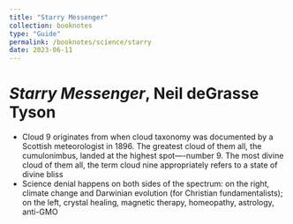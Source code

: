 ```yaml
---
title: "Starry Messenger"
collection: booknotes
type: "Guide"
permalink: /booknotes/science/starry
date: 2023-06-11
---
```


# *Starry Messenger*, Neil deGrasse Tyson
*	Cloud 9 originates from when cloud taxonomy was documented by a Scottish meteorologist in 1896. The greatest cloud of them all, the cumulonimbus, landed at the highest spot—-number 9. The most divine cloud of them all, the term cloud nine appropriately refers to a state of divine bliss
*	Science denial happens on both sides of the spectrum: on the right, climate change and Darwinian evolution (for Christian fundamentalists); on the left, crystal healing, magnetic therapy, homeopathy, astrology, anti-GMO
